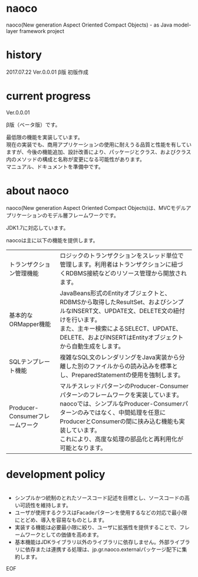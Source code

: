# naoco
naoco(New generation Aspect Oriented Compact Objects) - as Java model-layer framework project

# history
2017.07.22 Ver.0.0.01 β版 初版作成

# current progress
<p>
Ver.0.0.01
</p>
<p>
β版（ベータ版）です。
</p>
<p>
最低限の機能を実装しています。<br/>
現在の実装でも、商用アプリケーションの使用に耐えうる品質と性能を有していますが、今後の機能追加、設計改善により、パッケージとクラス、およびクラス内のメソッドの構成と名称が変更になる可能性があります。<br/>
マニュアル、ドキュメントを準備中です。<br/>
</p>

# about naoco
<p>
naoco(New generation Aspect Oriented Compact Objects)は、MVCモデルアプリケーションのモデル層フレームワークです。
</p>
<p>
JDK1.7に対応しています。
</p>
naocoは主に以下の機能を提供します。
<table>
  <tr>
    <td>トランザクション管理機能</td>
    <td>ロジックのトランザクションをスレッド単位で管理します。利用者はトランザクションに紐づくRDBMS接続などのリソース管理から開放されます。</td>
  </tr>
  <tr>
    <td>基本的なORMapper機能</td>
    <td>JavaBeans形式のEntityオブジェクトと、RDBMSから取得したResultSet、およびシンプルなINSERT文、UPDATE文、DELETE文の紐付けを行います。</br>また、主キー検索によるSELECT、UPDATE、DELETE、およびINSERTはEntityオブジェクトから自動生成をします。</td>
  </tr>
  <tr>
    <td>SQLテンプレート機能</td>
    <td>複雑なSQL文のレンダリングをJava実装から分離した別のファイルからの読み込みを標準とし、PreparedStatementの使用を強制します。
  </tr>
  <tr>
    <td>Producer-Consumerフレームワーク</td>
    <td>マルチスレッドパターンのProducer-Consumerパターンのフレームワークを実装しています。</br>naocoでは、シンプルなProducer-Consumerパターンのみではなく、中間処理を任意にProducerとConsumerの間に挟み込む機能も実装しています。</br>これにより、高度な処理の部品化と再利用化が可能となります。
    </td>
  </tr>
</table>

# development policy
<ul>
  <li>シンプルかつ統制のとれたソースコード記述を目標とし、ソースコードの高い可読性を維持します。
  <li>ユーザが使用するクラスはFacadeパターンを使用するなどの対応で最小限にとどめ、導入を容易なものとします。
  <li>実装する機能は必要最小限に絞り、ユーザに拡張性を提供することで、フレームワークとしての価値を高めます。
  <li>基本機能はJDKライブラリ以外のライブラリに依存しません。外部ライブラリに依存または連携する処理は、jp.gr.naoco.externalパッケージ配下に集約します。
</ul>

EOF
